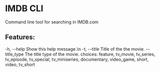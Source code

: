 # IMDB CLI

Command line tool for searching in IMDB.com

## Features:
-h, --help          Show this help message.\n
-t, --title         Title of the the movie.
--title_type        The title type of the movie.
  choices: feature, tv_movie, tv_series, tv_episode, tv_special, tv_miniseries, documentary, video_game, short, video, tv_short


